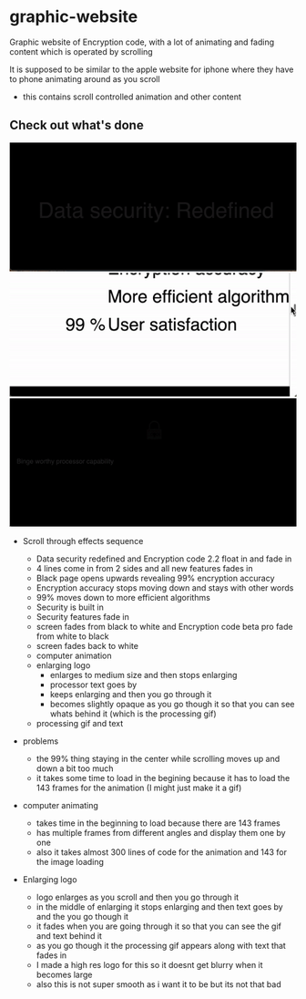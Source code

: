 # graphic-website
Graphic website of Encryption code, with a lot of animating and fading content which is operated by scrolling

It is supposed to be similar to the apple website for iphone where they have to phone animating around as you scroll
- this contains scroll controlled animation and other content

## Check out what's done 
![](Encryption_code_website.gif)
![](ezgif.com-gif-maker-1.gif)
![](enlarging.gif)

- Scroll through effects sequence
  - Data security redefined and Encryption code 2.2 float in and fade in
  - 4 lines come in from 2 sides and all new features fades in
  - Black page opens upwards revealing 99% encryption accuracy
  - Encryption accuracy stops moving down and stays with other words
  - 99% moves down to more efficient algorithms
  - Security is built in
  - Security features fade in
  - screen fades from black to white and Encryption code beta pro fade from white to black
  - screen fades back to white
  - computer animation
  - enlarging logo
    - enlarges to medium size and then stops enlarging
    - processor text goes by
    - keeps enlarging and then you go through it
    - becomes slightly opaque as you go though it so that you can see whats behind it (which is the processing gif)
  - processing gif and text

- problems
  - the 99% thing staying in the center while scrolling moves up and down a bit too much
  - it takes some time to load in the begining because it has to load the 143 frames for the animation (I might just make it a gif) 

- computer animating
  - takes time in the beginning to load because there are 143 frames
  - has multiple frames from different angles and display them one by one
  - also it takes almost 300 lines of code for the animation and 143 for the image loading

- Enlarging logo
  - logo enlarges as you scroll and then you go through it
  - in the middle of enlarging it stops enlarging and then text goes by and the you go though it
  - it fades when you are going through it so that you can see the gif and text behind it
  - as you go though it the processing gif appears along with text that fades in
  - I made a high res logo for this so it doesnt get blurry when it becomes large
  - also this is not super smooth as i want it to be but its not that bad
